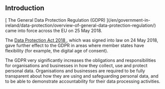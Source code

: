 ##  Introduction

[ The General Data Protection Regulation (GDPR) ](/en/government-in-
ireland/data-protection/overview-of-general-data-protection-regulation/) came
into force across the EU on 25 May 2018.

The [ Data Protection Act 2018
](http://www.irishstatutebook.ie/eli/2018/act/7/enacted/en/html) , which was
signed into law on 24 May 2018, gave further effect to the GDPR in areas where
member states have flexibility (for example, the digital age of consent).

The GDPR very significantly increases the obligations and responsibilities for
organisations and businesses in how they collect, use and protect personal
data. Organisations and businesses are required to be fully transparent about
how they are using and safeguarding personal data, and to be able to
demonstrate accountability for their data processing activities.
